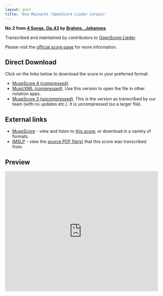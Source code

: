 ```yaml
---
layout: post
title: 'Die Mainacht (OpenScore Lieder Corpus)'
---
```


__No.2 from [4 Songs, Op.43](https://fourscoreandmore.org/openscore/lieder/Brahms,_Johannes/4_Songs,_Op.43/) by [Brahms,_Johannes](https://fourscoreandmore.org/openscore/lieder/Brahms,_Johannes)__

Transcribed and maintained by contributors to [OpenScore Lieder].

Please visit the [official score page] for more information.

[official score page]: https://musescore.com/openscore-lieder-corpus/scores/5153947
[OpenScore Lieder]: https://musescore.com/openscore-lieder-corpus

## Direct Download

Click on the links below to download the score in your preferred format:
- [MuseScore 4 (compressed)](https://fourscoreandmore.org/openscore/lieder/Brahms,_Johannes/4_Songs,_Op.43/2_Die_Mainacht.mscz).
- [MusicXML (compressed)](https://fourscoreandmore.org/openscore/lieder/Brahms,_Johannes/4_Songs,_Op.43/2_Die_Mainacht.mxl). Use this version to open the file in other notation apps.
- [MuseScore 3 (uncompressed)](https://raw.githubusercontent.com/OpenScore/Lieder/refs/heads/main/scores/Brahms,_Johannes/4_Songs,_Op.43/2_Die_Mainacht/lc5153947.mscx). This is the version as transcribed by our team (with no updates etc.). It is uncompressed (so a larger file).

## External links

- [MuseScore] - view and listen to [this score][MuseScore], or download in a variety of formats.
- [IMSLP] - view the [source PDF file(s)][IMSLP] that this score was transcribed from.

[MuseScore]: https://musescore.com/score/5153947
[IMSLP]: https://imslp.org/wiki/Special:ReverseLookup/79666

## Preview

<iframe width="100%" height="394" src="https://musescore.com/openscore-lieder-corpus/scores/5153947/embed" frameborder="0" allowfullscreen allow="autoplay; fullscreen"></iframe>
